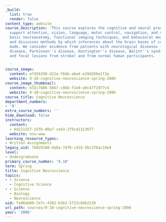 ```yaml
---
_build:
  list: true
  render: false
content_type: website
course_description: 'This course explores the cognitive and neural processes that
  support attention, vision, language, motor control, navigation, and memory. It introduces
  basic neuroanatomy, functional imaging techniques, and behavioral measures of cognition,
  and discusses methods by which inferences about the brain bases of cognition are
  made. We consider evidence from patients with neurological diseases (Alzheimer''s
  disease, Parkinson''s disease, Huntington''s disease, Balint''s syndrome, amnesia,
  and focal lesions from stroke) and from normal human participants.

  '
course_image:
  content: e7d56398-d22a-f64b-a6a4-e20d266e1f2a
  website: 9-10-cognitive-neuroscience-spring-2006
course_image_thumbnail:
  content: b31c7486-5667-c868-f1e0-a0c47f1977c4
  website: 9-10-cognitive-neuroscience-spring-2006
course_title: Cognitive Neuroscience
department_numbers:
- '9'
extra_course_numbers: ''
hide_download: false
instructors:
  content:
  - 6d211257-15fb-00a7-ce43-2f9cd13136f7
  website: ocw-www
learning_resource_types:
- Written Assignments
legacy_uid: 76029180-da8a-7d76-c416-5bc376ac1de4
level:
- Undergraduate
primary_course_number: '9.10'
term: Spring
title: Cognitive Neuroscience
topics:
- - Science
  - Cognitive Science
- - Science
  - Biology
  - Neuroscience
uid: fa06eb09-7e7c-4382-b3b3-5712c84b2139
url_path: courses/9-10-cognitive-neuroscience-spring-2006
year: '2006'
---
```

